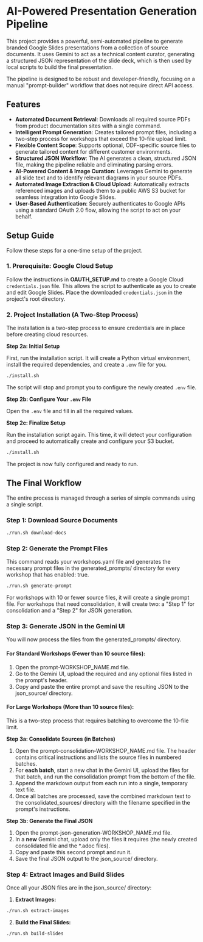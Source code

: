 # **AI-Powered Presentation Generation Pipeline**

This project provides a powerful, semi-automated pipeline to generate branded Google Slides presentations from a collection of source documents. It uses Gemini to act as a technical content curator, generating a structured JSON representation of the slide deck, which is then used by local scripts to build the final presentation.

The pipeline is designed to be robust and developer-friendly, focusing on a manual "prompt-builder" workflow that does not require direct API access.

## **Features**

- **Automated Document Retrieval**: Downloads all required source PDFs from product documentation sites with a single command.
- **Intelligent Prompt Generation**: Creates tailored prompt files, including a two-step process for workshops that exceed the 10-file upload limit.
- **Flexible Content Scope**: Supports optional, ODF-specific source files to generate tailored content for different customer environments.
- **Structured JSON Workflow**: The AI generates a clean, structured JSON file, making the pipeline reliable and eliminating parsing errors.
- **AI-Powered Content & Image Curation**: Leverages Gemini to generate all slide text and to identify relevant diagrams in your source PDFs.
- **Automated Image Extraction & Cloud Upload**: Automatically extracts referenced images and uploads them to a public AWS S3 bucket for seamless integration into Google Slides.
- **User-Based Authentication**: Securely authenticates to Google APIs using a standard OAuth 2.0 flow, allowing the script to act on your behalf.

## **Setup Guide**

Follow these steps for a one-time setup of the project.

### **1\. Prerequisite: Google Cloud Setup**

Follow the instructions in **OAUTH_SETUP.md** to create a Google Cloud `credentials.json` file. This allows the script to authenticate as you to create and edit Google Slides. Place the downloaded `credentials.json` in the project's root directory.

### **2\. Project Installation (A Two-Step Process)**

The installation is a two-step process to ensure credentials are in place before creating cloud resources.

**Step 2a: Initial Setup**

First, run the installation script. It will create a Python virtual environment, install the required dependencies, and create a `.env` file for you.

```bash
./install.sh
```

The script will stop and prompt you to configure the newly created `.env` file.

**Step 2b: Configure Your `.env` File**

Open the `.env` file and fill in all the required values.

**Step 2c: Finalize Setup**

Run the installation script again. This time, it will detect your configuration and proceed to automatically create and configure your S3 bucket.

```bash
./install.sh
```

The project is now fully configured and ready to run.

## **The Final Workflow**

The entire process is managed through a series of simple commands using a single script.

### **Step 1: Download Source Documents**

```bash
./run.sh download-docs
```

### **Step 2: Generate the Prompt Files**

This command reads your workshops.yaml file and generates the necessary prompt files in the generated_prompts/ directory for every workshop that has enabled: true.

```bash
./run.sh generate-prompt
```

For workshops with 10 or fewer source files, it will create a single prompt file. For workshops that need consolidation, it will create two: a "Step 1" for consolidation and a "Step 2" for JSON generation.

### **Step 3: Generate JSON in the Gemini UI**

You will now process the files from the generated_prompts/ directory.

#### **For Standard Workshops (Fewer than 10 source files):**

1. Open the prompt-WORKSHOP_NAME.md file.
2. Go to the Gemini UI, upload the required and any optional files listed in the prompt's header.
3. Copy and paste the entire prompt and save the resulting JSON to the json_source/ directory.

#### **For Large Workshops (More than 10 source files):**

This is a two-step process that requires batching to overcome the 10-file limit.

**Step 3a: Consolidate Sources (in Batches)**

1. Open the prompt-consolidation-WORKSHOP_NAME.md file. The header contains critical instructions and lists the source files in numbered batches.
2. For **each batch**, start a new chat in the Gemini UI, upload the files for that batch, and run the consolidation prompt from the bottom of the file.
3. Append the markdown output from each run into a single, temporary text file.
4. Once all batches are processed, save the combined markdown text to the consolidated_sources/ directory with the filename specified in the prompt's instructions.

**Step 3b: Generate the Final JSON**

1. Open the prompt-json-generation-WORKSHOP_NAME.md file.
2. In a **new** Gemini chat, upload only the files it requires (the newly created consolidated file and the \*.adoc files).
3. Copy and paste this second prompt and run it.
4. Save the final JSON output to the json_source/ directory.

### **Step 4: Extract Images and Build Slides**

Once all your JSON files are in the json_source/ directory:

1. **Extract Images:**

```bash
./run.sh extract-images
```

2. **Build the Final Slides:**

```bash
./run.sh build-slides
```
